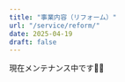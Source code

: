 ```yaml
---
title: "事業内容（リフォーム）"
url: "/service/reform/"
date: 2025-04-19
draft: false
---
```


現在メンテナンス中です🙇‍♀️